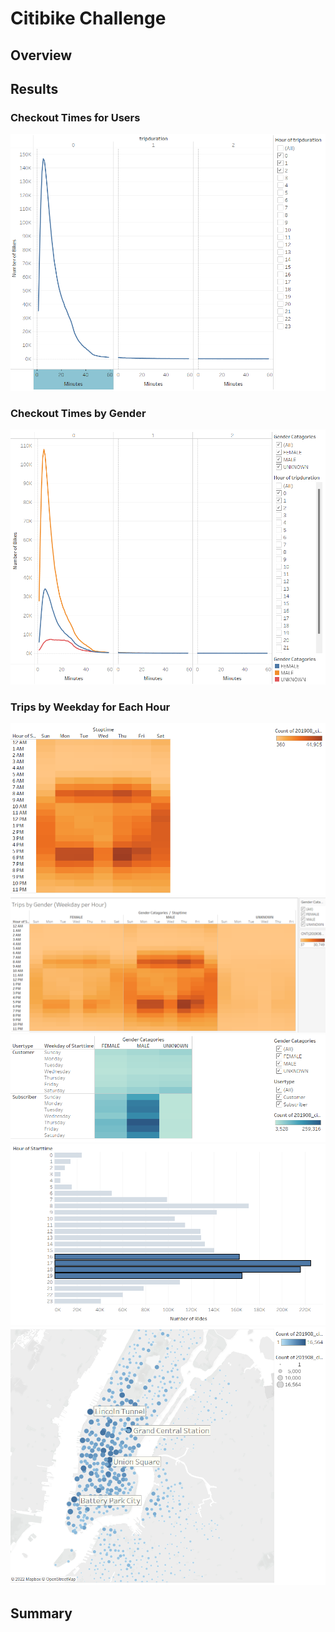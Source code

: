 # Citibike Challenge
## Overview
## Results
### Checkout Times for Users
![image](https://github.com/awill1786/bikesharing/blob/main/Resources/Checkout%20Times%20for%20Users.png?raw=true)
### Checkout Times by Gender
![image](https://github.com/awill1786/bikesharing/blob/main/Resources/Checkout%20Times%20by%20Gender.png?raw=true)
### Trips by Weekday for Each Hour
![image](https://github.com/awill1786/bikesharing/blob/main/Resources/Trips%20by%20Weekday%20for%20Each%20Hour.png?raw=true)
![image](https://github.com/awill1786/bikesharing/blob/main/Resources/Trips%20by%20Gender%20(Weekday%20per%20Hour).png?raw=true)
![image](https://github.com/awill1786/bikesharing/blob/main/Resources/User%20Trips%20by%20Gender%20and%20Usertype%20(Weekday%20per%20Hour).png?raw=true)
![image](https://github.com/awill1786/bikesharing/blob/main/Resources/August%20Peak%20Hours.png?raw=true)
![image](https://github.com/awill1786/bikesharing/blob/main/Resources/Top%20Starting%20Locations.png?raw=true)

## Summary
